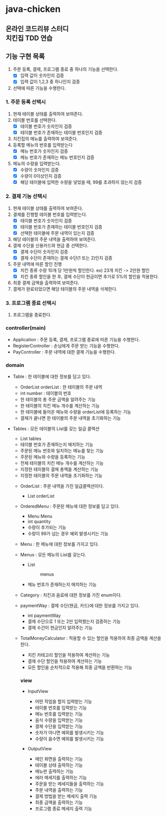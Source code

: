 # java-chicken
온라인 코드리뷰 스터디  
치킨집 TDD 연습
---
## 기능 구현 목록
1. 주문 등록, 결제, 프로그램 종료 중 하나의 기능을 선택한다.
    - [x] 입력 값이 숫자인지 검증
    - [x] 입력 값이 1,2,3 중 하나인지 검증
2. 선택에 따른 기능을 수행한다.

### 1. 주문 등록 선택시
1. 현재 테이블 상태를 출력하여 보여준다.
2. 테이블 번호를 선택한다.
    - [x] 테이블 번호가 숫자인지 검증
    - [x] 테이블 번호가 존재하는 테이블 번호인지 검증
3. 치킨집의 메뉴를 출력하여 보여준다.
4. 등록할 메뉴의 번호를 입력받는다
    - [x] 메뉴 번호가 숫자인지 검증
    - [x] 메뉴 번호가 존재하는 메뉴 번호인지 검증
5. 메뉴의 수량을 입력받는다.
    - [x] 수량이 숫자인지 검증
    - [x] 수량이 0이상인지 검증
    - [x] 해당 테이블에 입력한 수량을 넣었을 때, 99를 초과하지 않는지 검증

### 2. 결제 기능 선택시
1. 현재 테이블 상태를 출력하여 보여준다.
2. 결제를 진행할 테이블 번호를 입력받는다.
    - [x] 테이블 번호가 숫자인지 검증
    - [x] 테이블 번호가 존재하는 테이블 번호인지 검증
    - [x] 선택한 테이블에 주문 내역이 있는지 검증
3. 해당 테이블의 주문 내역을 출력하여 보여준다.
4. 결제 수단을 신용카드와 현금 중 선택한다.
    - [x] 결제 수단이 숫자인지 검증
    - [x] 결제 수단이 존재하는 결제 수단(1 또는 2)인지 검증
5. 주문 내역에 따른 할인 진행
    - [x] 치킨 종류 수량 10개 당 1만원씩 할인한다. ex) 23개 치킨 -> 2만원 할인
    - [x] 치킨 종류 할인을 한 후, 결제 수단이 현금이면 추가로 5%의 할인을 적용한다.
6. 최종 결제 금액을 출력하여 보여준다.
7. 결제가 완료되었으면 해당 테이블의 주문 내역을 삭제한다.
    
### 3. 프로그램 종료 선택시
1. 프로그램을 종료한다.

### controller(main)
- Application : 주문 등록, 결제, 프로그램 종료에 따른 기능을 수행한다.
- RegisterController : 손님에게 주문 받는 기능을 수행한다.
- PayController : 주문 내역에 대한 결제 기능을 수행한다.

### domain
- Table : 한 테이블에 대한 정보를 담고 있다.
    - OrderList orderList : 한 테이블의 주문 내역
    - int number : 테이블의 번호
    - 한 테이블의 총 주문 금액을 알려주는 기능
    - 한 테이블의 치킨 메뉴 개수를 계산하는 기능
    - 한 테이블에 들어온 메뉴와 수량을 orderList에 등록하는 기능
    - 결제가 끝나면 한 테이블의 주문 내역을 초기화하는 기능
- Tables : 모든 테이블의 List를 갖는 일급 콜렉션
    - List<Table> tables
    - 테이블 번호가 존재하는지 매치하는 기능
    - 주문된 메뉴 번호와 일치하는 메뉴를 찾는 기능
    - 주문된 메뉴와 수량을 등록하는 기능
    - 전체 테이블의 치킨 메뉴 개수를 계산하는 기능
    - 지정한 테이블의 결제 총액을 계산하는 기능
    - 지정한 테이블의 주문 내역을 초기화하는 기능
    
- OrderList : 주문 내역을 가진 일급콜렉션이다.
    - List<OrderedMenu> orderList
- OrderedMenu : 주문된 메뉴에 대한 정보를 담고 있다.
    - Menu Menu
    - int quantity
    - 수량이 추가되는 기능
    - 수량이 99가 넘는 경우 예외 발생시키는 기능
- Menu : 한 메뉴에 대한 정보를 가지고 있다.
- Menus : 모든 메뉴의 List를 갖는다.
    - List<Menu> menus
    - 메뉴 번호가 존재하는지 매치하는 기능
- Category : 치킨과 음료에 대한 정보를 가진 enum이다.
- paymentWay : 결제 수단(현금, 카드)에 대한 정보를 가지고 있다.
    - int paymentWay
    - 결제 수단으로 1 또는 2만 입력했는지 검증하는 기능
    - 결제 수간이 현금인지 알려주는 기능
- TotalMoneyCalculator : 적용할 수 있는 할인을 적용하여 최종 금액을 계산을 한다.
    - 치킨 카테고리 할인을 적용하여 계산하는 기능
    - 결제 수단 할인을 적용하여 계산하는 기능
    - 모든 할인을 순차적으로 적용해 최종 금액을 반환하는 기능

### view
- InputView
    - 어떤 작업을 할지 입력받는 기능
    - 테이블 번호를 입력받는 기능
    - 메뉴 번호를 입력받는 기능
    - 음식 수량을 입력받는 기능
    - 결제 수단을 입력받는 기능
    - 숫자가 아니면 예외를 발생시키는 기능
    - 수량이 음수면 예외를 발생시키는 기능

- OutputView
    - 메인 화면을 출력하는 기능
    - 테이블 상태 출력하는 기능
    - 메뉴판 출력하는 기능
    - 에러 메세지를 출력하는 기능
    - 주문을 받는 메세지들을 출력하는 기능
    - 주문 내역을 출력하는 기능
    - 결제 방법을 받는 메세지 출력 기능
    - 최종 금액을 출력하는 기능
    - 프로그램 종료 메세지 출력 기능